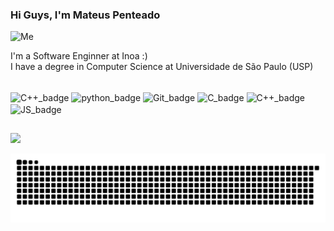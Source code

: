 ### Hi Guys, I'm Mateus Penteado

<img height="200em" alt="Me" src="https://cdn.discordapp.com/attachments/819376822700605494/872317384470454332/me.gif">

I'm a Software Enginner at Inoa :)  
I have a degree in Computer Science at Universidade de São Paulo (USP)

<div style="display: inline_block"><br>
  <img align="center" alt="C++_badge" height="50" width="50" src="https://cdn.jsdelivr.net/gh/devicons/devicon/icons/csharp/csharp-original.svg" />
  <img align="center" alt="python_badge" height="50" width="50" src="https://cdn.jsdelivr.net/gh/devicons/devicon/icons/python/python-original.svg">
  <img align="center" alt="Git_badge" height="50" width="50" src="https://cdn.jsdelivr.net/gh/devicons/devicon/icons/git/git-original.svg">
  <img align="center" alt="C_badge" height="50" width="50" src="https://cdn.jsdelivr.net/gh/devicons/devicon/icons/c/c-original.svg">
  <img align="center" alt="C++_badge" height="50" width="50" src="https://cdn.jsdelivr.net/gh/devicons/devicon/icons/cplusplus/cplusplus-original.svg">
  <img align="center" alt="JS_badge" height="50" width="50" src="https://cdn.jsdelivr.net/gh/devicons/devicon/icons/javascript/javascript-original.svg">

  <link rel="stylesheet" href="https://cdn.jsdelivr.net/gh/devicons/devicon@v2.15.1/devicon.min.css">
</div>
  
  
  ##

<div> 
  
  <a href="https://www.linkedin.com/in/mateus-penteado-6a4641195/" target="_blank"><img src="https://img.shields.io/badge/-LinkedIn-%230077B5?style=for-the-badge&logo=linkedin&logoColor=white" target="_blank"></a> 
 
  ![Snake animation](https://github.com/Matezcp/Matezcp/blob/output/github-contribution-grid-snake.svg)

</div>
